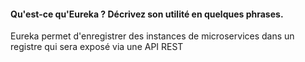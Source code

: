 #### Qu'est-ce qu'Eureka ? Décrivez son utilité en quelques phrases.
Eureka permet d'enregistrer des instances de microservices dans un registre qui sera exposé via une API REST